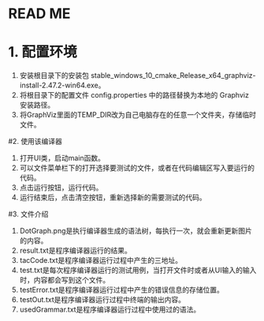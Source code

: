 READ ME
===

# 1. 配置环境

1. 安装根目录下的安装包 stable_windows_10_cmake_Release_x64_graphviz-install-2.47.2-win64.exe。
2. 将根目录下的配置文件 config.properties 中的路径替换为本地的 Graphviz 安装路径。
3. 将GraphViz里面的TEMP_DIR改为自己电脑存在的任意一个文件夹，存储临时文件。

#2. 使用该编译器

1. 打开UI类，启动main函数。
2. 可以文件菜单栏下的打开选择要测试的文件，或者在代码编辑区写入要运行的代码。
3. 点击运行按钮，运行代码。
4. 运行结束后，点击清空按钮，重新选择新的需要测试的代码。

#3. 文件介绍

1. DotGraph.png是执行编译器生成的语法树，每执行一次，就会重新更新图片的内容。
2. result.txt是程序编译器运行的结果。
3. tacCode.txt是程序编译器运行过程中产生的三地址。
4. test.txt是每次程序编译器运行的测试用例，当打开文件时或者从UI输入的输入时，内容都会写到这个文件。
5. testError.txt是程序编译器运行过程中产生的错误信息的存储位置。
6. testOut.txt是程序编译器运行过程中终端的输出内容。
7. usedGrammar.txt是程序编译器运行过程中使用过的语法。



